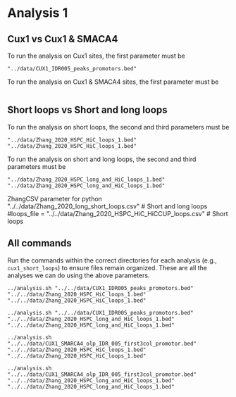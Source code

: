 # Analysis 1

## Cux1 vs Cux1 & SMACA4

To run the analysis on Cux1 sites, the first parameter must be
```{shell}
"../data/CUX1_IDR005_peaks_promotors.bed"
```

To run the analysis on Cux1 & SMACA4 sites, the first parameter must be
```{shell}

```

## Short loops vs Short and long loops

To run the analysis on short loops, the second and third parameters must be
```{shell}
"../data/Zhang_2020_HSPC_HiC_loops_1.bed"
"../data/Zhang_2020_HSPC_HiC_loops_1.bed"
```

To run the analysis on short and long loops, the second and third parameters must be
```{shell}
"../data/Zhang_2020_HSPC_long_and_HiC_loops_1.bed"
"../data/Zhang_2020_HSPC_long_and_HiC_loops_1.bed"
```

ZhangCSV parameter for python
"../../data/Zhang_2020_long_short_loops.csv" # Short and long loops
#loops_file = "../../data/Zhang_2020_HSPC_HiC_HiCCUP_loops.csv" # Short loops

## All commands

Run the commands within the correct directories for each analysis (e.g., `cux1_short_loops`) to ensure files remain organized. These are all
the analyses we can do using the above parameters.

```{shell}
../analysis.sh "../../data/CUX1_IDR005_peaks_promotors.bed" "../../data/Zhang_2020_HSPC_HiC_loops_1.bed" "../../data/Zhang_2020_HSPC_HiC_loops_1.bed"
```

```{shell}
../analysis.sh "../../data/CUX1_IDR005_peaks_promotors.bed" "../../data/Zhang_2020_HSPC_long_and_HiC_loops_1.bed" "../../data/Zhang_2020_HSPC_long_and_HiC_loops_1.bed"
```

```{shell}
../analysis.sh "../../data/CUX1_SMARCA4_olp_IDR_005_first3col_promotor.bed" "../../data/Zhang_2020_HSPC_HiC_loops_1.bed" "../../data/Zhang_2020_HSPC_HiC_loops_1.bed"
```

```{shell}
../analysis.sh "../../data/CUX1_SMARCA4_olp_IDR_005_first3col_promotor.bed" "../../data/Zhang_2020_HSPC_long_and_HiC_loops_1.bed" "../../data/Zhang_2020_HSPC_long_and_HiC_loops_1.bed"
```
